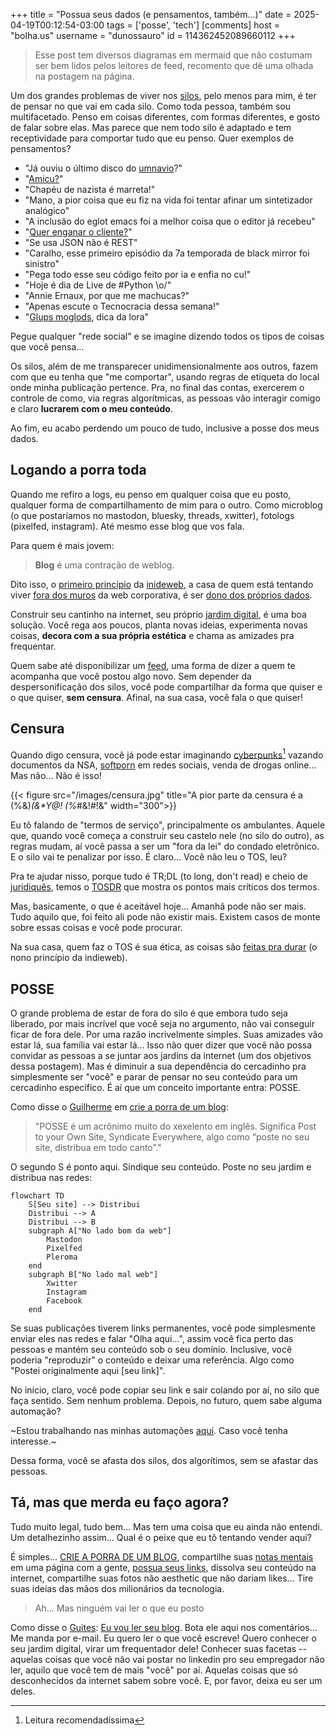 +++
title = "Possua seus dados (e pensamentos, também...)"
date = 2025-04-19T00:12:54-03:00
tags = ['posse', 'tech']
[comments]
host = "bolha.us"
username = "dunossauro"
id = 114362452089660112
+++

> Esse post tem diversos diagramas em mermaid que não costumam ser bem lidos pelos leitores de feed, recomento que dê uma olhada na postagem na página.

Um dos grandes problemas de viver nos [silos](https://indieweb.org/silo), pelo menos para mim, é ter de pensar no que vai em cada silo. Como toda pessoa, também sou multifacetado. Penso em coisas diferentes, com formas diferentes, e gosto de falar sobre elas. Mas parece que nem todo silo é adaptado e tem receptividade para comportar tudo que eu penso. Quer exemplos de pensamentos?

- "Já ouviu o último disco do [umnavio](https://umnavio.bandcamp.com/music)?"
- "[Amicu?](https://youtu.be/ZT0sV6PQxdw)"
- "Chapéu de nazista é marreta!"
- "Mano, a pior coisa que eu fiz na vida foi tentar afinar um sintetizador analógico"
- "A inclusão do eglot emacs foi a melhor coisa que o editor já recebeu"
- "[Quer enganar o cliente?](https://youtu.be/dtps_rOjpEE)"
- "Se usa JSON não é REST"
- "Caralho, esse primeiro episódio da 7a temporada de black mirror foi sinistro"
- "Pega todo esse seu código feito por ia e enfia no cu!"
- "Hoje é dia de Live de #Python \o/"
- "Annie Ernaux, por que me machucas?"
- "Apenas escute o Tecnocracia dessa semana!"
- "[Glups moglods](https://www.youtube.com/shorts/v_nlpMn6ZO4), dica da lora"

Pegue qualquer "rede social" e se imagine dizendo todos os tipos de coisas que você pensa...

Os silos, além de me transparecer unidimensionalmente aos outros, fazem com que eu tenha que "me comportar", usando regras de etiqueta do local onde minha publicação pertence. Pra, no final das contas, exercerem o controle de como, via regras algorítmicas, as pessoas vão interagir comigo e claro **lucrarem com o meu conteúdo**.

Ao fim, eu acabo perdendo um pouco de tudo, inclusive a posse dos meus dados.

## Logando a porra toda

Quando me refiro a logs, eu penso em qualquer coisa que eu posto, qualquer forma de compartilhamento de mim para o outro. Como microblog (o que postaríamos no mastodon, bluesky, threads, xwitter),  fotologs (pixelfed, instagram). Até mesmo esse blog que vos fala.

Para quem é mais jovem:

> **Blog** é uma contração de weblog.

Dito isso, o [primeiro princípio](https://indieweb.org/principles#Key_Principles) da [inideweb](https://indieweb.org/Main_Page-pt), a casa de quem está tentando viver [fora dos muros](https://smallweb.page/home) da web corporativa, é ser [dono dos próprios dados](https://indieweb.org/own_your_data).

Construir seu cantinho na internet, seu próprio [jardim digital](https://indieweb.org/digital_garden), é uma boa solução. Você rega aos poucos, planta novas ideias, experimenta novas coisas, **decora com a sua própria estética** e chama as amizades pra frequentar.

Quem sabe até disponibilizar um [feed](/posts/descentralizacao-de-consumo-na-internet), uma forma de dizer a quem te acompanha que você postou algo novo. Sem depender da despersonificação dos silos, você pode compartilhar da forma que quiser e o que quiser, **sem censura**. Afinal, na sua casa, você fala o que quiser!

## Censura

Quando digo censura, você já pode estar imaginando [cyberpunks](https://www.boitempoeditorial.com.br/produto/cypherpunks-152551)[^1] vazando documentos da NSA, [softporn](https://www.wired.com/story/tiktok-nsfw/) em redes sociais, venda de drogas online... Mas não... Não é isso!

[^1]: Leitura recomendadíssima

{{< figure src="/images/censura.jpg" title="A pior parte da censura é a (%&)*(&\*Y@! (%*#&!#!&" width="300">}}

Eu tô falando de "termos de serviço", principalmente os ambulantes. Aquele que, quando você começa a construir seu castelo nele (no silo do outro), as regras mudam, aí você passa a ser um "fora da lei" do condado eletrônico. E o silo vai te penalizar por isso. É claro... Você não leu o TOS, leu?

Pra te ajudar nisso, porque tudo é TR;DL (to long, don't read) e cheio de [juridiquês](https://pt.wikipedia.org/wiki/Juridiqu%C3%AAs), temos o [TOSDR](https://tosdr.org/) que mostra os pontos mais críticos dos termos.

Mas, basicamente, o que é aceitável hoje... Amanhã pode não ser mais. Tudo aquilo que, foi feito ali pode não existir mais. Existem casos de monte sobre essas coisas e você pode procurar.

Na sua casa, quem faz o TOS é sua ética, as coisas são [feitas pra durar](https://indieweb.org/longevity) (o nono princípio da indieweb).

## POSSE

O grande problema de estar de fora do silo é que embora tudo seja liberado, por mais incrível que você seja no argumento, não vai conseguir ficar de fora dele. Por uma razão incrivelmente simples. Suas amizades vão estar lá, sua família vai estar lá... Isso não quer dizer que você não possa convidar as pessoas a se juntar aos jardins da internet (um dos objetivos dessa postagem). Mas é diminuir a sua dependência do cercadinho pra simplesmente ser "você" e parar de pensar no seu conteúdo para um cercadinho específico. É aí que um conceito importante entra: POSSE.

Como disse o [Guilherme](https://www.gmgall.net/) em [crie a porra de um blog](https://crieaporradeum.blog/#tenha-a-posse-da-porra-toda):

> "POSSE é um acrônimo muito do xexelento em inglês. Significa Post to your Own Site, Syndicate Everywhere, algo como “poste no seu site, distribua em todo canto”."

O segundo S é ponto aqui. Sindique seu conteúdo. Poste no seu jardim e distribua nas redes:

```mermaid
flowchart TD
	S[Seu site] --> Distribui
	Distribui --> A
	Distribui --> B
	subgraph A["No lado bom da web"]
	    Mastodon
		Pixelfed
		Pleroma
	end
	subgraph B["No lado mal web"]
		Xwitter	
		Instagram
		Facebook
	end
```

Se suas publicações tiverem links permanentes, você pode simplesmente enviar eles nas redes e falar "Olha aqui...", assim você fica perto das pessoas e mantém seu conteúdo sob o seu domínio. Inclusive, você poderia "reproduzir" o conteúdo e deixar uma referência. Algo como "Postei originalmente aqui [seu link]".

No início, claro, você pode copiar seu link e sair colando por aí, no silo que faça sentido. Sem nenhum problema. Depois, no futuro, quem sabe alguma automação?

~Estou trabalhando nas minhas automações [aqui](https://codeberg.org/dunossauro/sociopyta). Caso você tenha interesse.~

Dessa forma, você se afasta dos silos, dos algorítimos, sem se afastar das pessoas.


## Tá, mas que merda eu faço agora?

Tudo muito legal, tudo bem... Mas tem uma coisa que eu ainda não entendi. Um detalhezinho assim... Qual é o peixe que eu tô tentando vender aqui?

É simples... [CRIE A PORRA DE UM BLOG](https://crieaporradeum.blog), compartilhe suas [notas mentais](https://indieweb.org/note) em uma página com a gente, [possua seus links](https://indieweb.org/own_your_links), dissolva seu conteúdo na internet, compartilhe suas fotos não aesthetic que não dariam likes... Tire suas ideias das mãos dos milionários da tecnologia.

> Ah... Mas ninguém vai ler o que eu posto

Como disse o [Guites](https://guites.bearblog.dev/blog/): [Eu vou ler seu blog](https://guites.dev/eu-vou-ler-seu-blog/). Bota ele aqui nos comentários... Me manda por e-mail. Eu quero ler o que você escreve! Quero conhecer o seu jardim digital, virar um frequentador dele! Conhecer suas facetas -- aquelas coisas que você não vai postar no linkedin pro seu empregador não ler, aquilo que você tem de mais "você" por aí. Aquelas coisas que só desconhecidos da internet sabem sobre você. E, por favor, deixa eu ser um deles.
